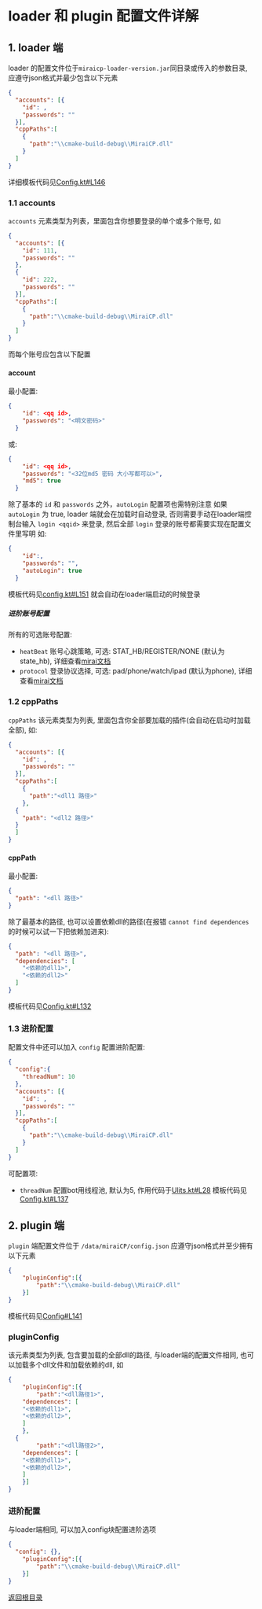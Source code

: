 # loader 和 plugin 配置文件详解

## 1. loader 端
loader 的配置文件位于`miraicp-loader-version.jar`同目录或传入的参数目录, 应遵守json格式并最少包含以下元素
```json
{
  "accounts": [{
	"id": ,
	"passwords": ""
  }],
  "cppPaths":[
	{
	  "path":"\\cmake-build-debug\\MiraiCP.dll"
	}
  ]
}
```
详细模板代码见[Config.kt#L146](https://github.com/Nambers/MiraiCP/blob/master/kotlin/shared/src/main/kotlin/Config.kt#L146)
### 1.1 accounts
`accounts` 元素类型为列表，里面包含你想要登录的单个或多个账号, 如
```json
{
  "accounts": [{
	"id": 111,
	"passwords": ""
  },
  {
	"id": 222,
	"passwords": ""
  }],
  "cppPaths":[
	{
	  "path":"\\cmake-build-debug\\MiraiCP.dll"
	}
  ]
}
```
而每个账号应包含以下配置
#### account
最小配置:
```json
{
	"id": <qq id>,
	"passwords": "<明文密码>"
  }
```
或:
```json
{
	"id": <qq id>,
	"passwords": "<32位md5 密码 大小写都可以>",
  	"md5": true
  }
```
除了基本的 `id` 和 `passwords` 之外，`autoLogin` 配置项也需特别注意
如果 `autoLogin` 为 true, loader 端就会在加载时自动登录, 否则需要手动在loader端控制台输入 `login <qqid>` 来登录, 然后全部 `login` 登录的账号都需要实现在配置文件里写明
如:
```json
{
	"id":,
	"passwords": "",
  	"autoLogin": true
  }
```
模板代码见[config.kt#L151](https://github.com/Nambers/MiraiCP/blob/master/kotlin/shared/src/main/kotlin/Config.kt#L151)
就会自动在loader端启动的时候登录
##### 进阶账号配置
所有的可选账号配置:
- `heatBeat` 账号心跳策略, 可选: STAT_HB/REGISTER/NONE (默认为state_hb), 详细查看[mirai文档](https://github.com/mamoe/mirai/blob/dev/docs/Bots.md#%E5%88%87%E6%8D%A2%E5%BF%83%E8%B7%B3%E7%AD%96%E7%95%A5)
- `protocol` 登录协议选择, 可选: pad/phone/watch/ipad (默认为phone), 详细查看[mirai文档](https://github.com/mamoe/mirai/blob/dev/docs/Bots.md#%E5%88%87%E6%8D%A2%E7%99%BB%E5%BD%95%E5%8D%8F%E8%AE%AE)

### 1.2 cppPaths
`cppPaths` 该元素类型为列表, 里面包含你全部要加载的插件(会自动在启动时加载全部), 如:
```json
{
  "accounts": [{
	"id": ,
	"passwords": ""
  }],
  "cppPaths":[
	{
	  "path":"<dll1 路径>"
	},
  {
    "path": "<dll2 路径>"
  }
  ]
}
```
#### cppPath
最小配置:
```json
{
  "path": "<dll 路径>"
}
```
除了最基本的路径, 也可以设置依赖dll的路径(在报错 `cannot find dependences` 的时候可以试一下把依赖加进来):
```json
{
  "path": "<dll 路径>",
  "dependencies": [
    "<依赖的dll1>",
    "<依赖的dll2>"
  ]
}
```
模板代码见[Config.kt#L132](https://github.com/Nambers/MiraiCP/blob/master/kotlin/shared/src/main/kotlin/Config.kt#L132)
### 1.3 进阶配置
配置文件中还可以加入 `config` 配置进阶配置:
```json
{
  "config":{
    "threadNum": 10
  },
  "accounts": [{
	"id": ,
	"passwords": ""
  }],
  "cppPaths":[
	{
	  "path":"\\cmake-build-debug\\MiraiCP.dll"
	}
  ]
}
```
可配置项:
- `threadNum` 配置bot用线程池, 默认为5, 作用代码于[Ulits.kt#L28](https://github.com/Nambers/MiraiCP/blob/master/kotlin/shared/src/main/kotlin/Ulits.kt#L28)
模板代码见[Config.kt#L137](https://github.com/Nambers/MiraiCP/blob/master/kotlin/shared/src/main/kotlin/Config.kt#L137)
## 2. plugin 端
`plugin` 端配置文件位于 `/data/miraiCP/config.json` 应遵守json格式并至少拥有以下元素
```json
{
	"pluginConfig":[{
		"path":"\\cmake-build-debug\\MiraiCP.dll"
	}]
}
```
模板代码见[Config#L141](https://github.com/Nambers/MiraiCP/blob/master/kotlin/shared/src/main/kotlin/Config.kt#L141)
### pluginConfig
该元素类型为列表, 包含要加载的全部dll的路径, 与loader端的配置文件相同, 也可以加载多个dll文件和加载依赖的dll, 如
```json
{
	"pluginConfig":[{
		"path":"<dll路径1>",
    "dependences": [
    "<依赖的dll1>",
    "<依赖的dll2>",
    ]
	},
  {
		"path":"<dll路径2>",
    "dependences": [
    "<依赖的dll1>",
    "<依赖的dll2>",
    ]
	}]
}
```
### 进阶配置
与loader端相同, 可以加入config块配置进阶选项
```json
{
  "config": {},
	"pluginConfig":[{
		"path":"\\cmake-build-debug\\MiraiCP.dll"
	}]
}
```

[返回根目录](.)
